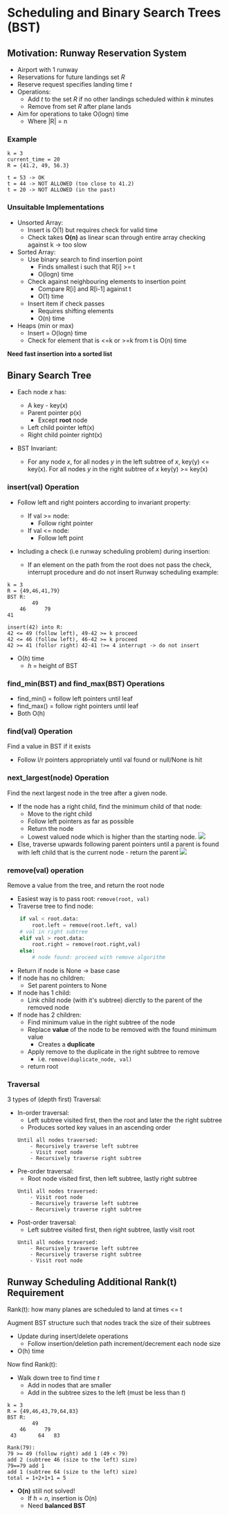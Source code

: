 # Scheduling and Binary Search Trees (BST)

## Motivation: Runway Reservation System
* Airport with 1 runway
* Reservations for future landings set *R*
* Reserve request specifies landing time *t*
* Operations:
    * Add *t* to the set *R* if no other landings scheduled within *k* minutes
    * Remove from set *R* after plane lands
* Aim for operations to take O(logn) time
    * Where |R| = n

### Example
```
k = 3
current_time = 20
R = {41.2, 49, 56.3}

t = 53 -> OK
t = 44 -> NOT ALLOWED (too close to 41.2)
t = 20 -> NOT ALLOWED (in the past)
```

### Unsuitable Implementations
* Unsorted Array:
    * Insert is O(1) but requires check for valid time
    * Check takes **O(n)** as linear scan through entire array checking against k -> too slow
* Sorted Array:
    * Use binary search to find insertion point
        * Finds smallest i such that R[i] >= t
        * O(logn) time
    * Check against neighbouring elements to insertion point
        * Compare R[i] and R[i-1] against t
        * O(1) time
    * Insert item if check passes
        * Requires shifting elements
        * O(n) time
* Heaps (min or max)
    * Insert = O(logn) time
    * Check for element that is <=k or >=k from t is O(n) time

**Need fast insertion into a sorted list**

## Binary Search Tree
* Each node *x* has:
    * A key - key(*x*)
    * Parent pointer p(x)
        * Except **root** node
    * Left child pointer left(x)
    * Right child pointer right(x)

* BST Invariant:
    * For any node *x*, for all nodes *y* in the left subtree of *x*, key(y) <= key(x). For all nodes *y* in the right subtree of *x* key(y) >= key(x)

### insert(val) Operation

* Follow left and right pointers according to invariant property:
    * If val >= node:
        * Follow right pointer
    * If val <= node:
        * Follow left point

* Including a check (i.e runway scheduling problem) during insertion:
    * If an element on the path from the root does not pass the check, interrupt procedure and do not insert
Runway scheduling example:
```
k = 3
R = {49,46,41,79}
BST R:
        49
    46      79
41 

insert(42) into R:
42 <= 49 (follow left), 49-42 >= k proceed
42 <= 46 (follow left), 46-42 >= k proceed
42 >= 41 (follor right) 42-41 !>= 4 interrupt -> do not insert
```

* O(*h*) time
    * *h* = height of BST

### find_min(BST) and find_max(BST) Operations
* find_min() = follow left pointers until leaf
* find_max() = follow right pointers until leaf
* Both O(h)

### find(val) Operation
Find a value in BST if it exists
* Follow l/r pointers appropriately until val found or null/None is hit

### next_largest(node) Operation
Find the next largest node in the tree after a given node.
* If the node has a right child, find the minimum child of that node:
    * Move to the right child
    * Follow left pointers as far as possible
    * Return the node
    * Lowest valued node which is higher than the starting node.
    ![](../../images/2018-01-13-18-16-14.png)
* Else, traverse upwards following parent pointers until a parent is found with left child that is the current node - return the parent
    ![](../../images/2018-01-13-18-16-30.png)

### remove(val) operation
Remove a value from the tree, and return the root node
* Easiest way is to pass root: `remove(root, val)`
* Traverse tree to find node:
```Python
    if val < root.data:
        root.left = remove(root.left, val)
    # val in right subtree
    elif val > root.data:
        root.right = remove(root.right,val)
    else:
        # node found: proceed with remove algorithm
```
* Return if node is None -> base case
* If node has no children:
    * Set parent pointers to None
* If node has 1 child:
    * Link child node (with it's subtree) dierctly to the parent of the removed node
* If node has 2 children:
    * Find minimum value in the right subtree of the node
    * Replace **value** of the node to be removed with the found minimum value
        * Creates a **duplicate**
    * Apply remove to the duplicate in the right subtree to remove
        * i.e. `remove(duplicate_node, val)`
    * return root


### Traversal
3 types of (depth first) Traversal:
* In-order traversal:
    * Left subtree visited first, then the root and later the the right subtree
    * Produces sorted key values in an ascending order
    ```
    Until all nodes traversed:
        - Recursively traverse left subtree
        - Visit root node
        - Recursively traverse right subtree
    ```
* Pre-order traversal:
    * Root node visited first, then left subtree, lastly right subtree
    ```
    Until all nodes traversed:
        - Visit root node
        - Recursively traverse left subtree
        - Recursively traverse right subtree
    ```
* Post-order traversal:
    * Left subtree visited first, then right subtree, lastly visit root
    ```
    Until all nodes traversed:
        - Recursively traverse left subtree
        - Recursively traverse right subtree
        - Visit root node
    ```
## Runway Scheduling Additional Rank(t) Requirement
Rank(t): how many planes are scheduled to land at times <= t

Augment BST structure such that nodes track the size of their subtrees
* Update during insert/delete operations
    * Follow insertion/deletion path increment/decrement each node size
* O(h) time

Now find Rank(t):
* Walk down tree to find time *t*
    * Add in nodes that are smaller
    * Add in the subtree sizes to the left (must be less than *t*)
```
k = 3
R = {49,46,43,79,64,83}
BST R:
        49
    46      79
 43       64   83

Rank(79):
79 >= 49 (follow right) add 1 (49 < 79) 
add 2 (subtree 46 (size to the left) size)
79==79 add 1
add 1 (subtree 64 (size to the left) size)
total = 1+2+1+1 = 5
```
* **O(n)** still not solved!
    * If *h* = *n*, insertion is O(n)
    * Need **balanced BST**